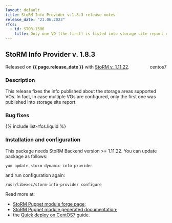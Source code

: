 ```yaml
---
layout: default
title: StoRM Info Provider v.1.8.3 release notes
release_date: "21.06.2023"
rfcs:
  - id: STOR-1506
    title: Only one VO (the first) is listed into storage site report even if a storage area serves multiple VOs
---
```


## StoRM Info Provider v. 1.8.3

Released on **{{ page.release_date }}** with [StoRM v. 1.11.22][release-notes].
<span style="float: right; margin-left: 8px;" class="label label-info">centos7</span>

### Description

This release fixes the info published about the storage areas supported VOs. In fact, in case multiple VOs are configured, only the first one was published into storage site report.

### Bug fixes

{% include list-rfcs.liquid %}

### Installation and configuration

This package needs StoRM Backend version >= 1.11.22.
You can update package as follows:

```
yum update storm-dynamic-info-provider
```

and run configuration again:

```
/usr/libexec/storm-info-provider configure
```

Read more at:
* [StoRM Puppet module forge page][stormpuppetmodule];
* [StoRM Puppet module generated documentation][stormpuppetmoduledoc];
* the [Quick deploy on CentOS7][quickdeploy] guide.

[stormpuppetmodule]: https://forge.puppet.com/cnafsd/storm
[stormpuppetmoduledoc]: https://italiangrid.github.io/storm-puppet-module/

[release-notes]: {{site.baseurl}}/release-notes/StoRM-v1.11.22.html
[storm-sysadmin-guide]: {{site.baseurl}}/documentation/sysadmin-guide/1.11.22

[quickdeploy]: {{site.baseurl}}/documentation/sysadmin-guide/1.11.22/quick-deployments/centos7/
